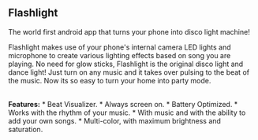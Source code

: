 ## Flashlight
The world first android app that turns your phone into disco light machine!

Flashlight makes use of your phone\'s internal camera LED lights and microphone to create various lighting effects based on song you are playing. 
No need for glow sticks, Flashlight is the original disco light and dance light! Just turn on any music and it takes over pulsing to the beat of the music. 
Now its so easy to turn your home into party mode.

<br/>
<b>Features:</b>
* Beat Visualizer.
* Always screen on.
* Battery Optimized.
* Works with the rhythm of your music.
* With music and with the ability to add your own songs.
* Multi-color, with maximum brightness and saturation.